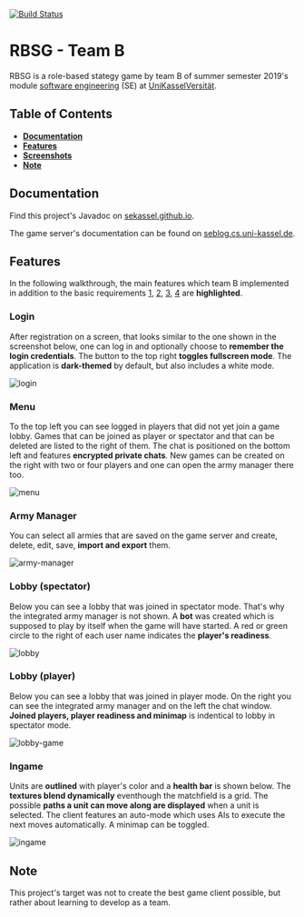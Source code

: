 [![Build Status](https://travis-ci.com/sekassel/SE1SS19TeamB.svg?token=iv8L4W51ZozK2puhSbJk&branch=master)](https://travis-ci.com/sekassel/SE1SS19TeamB)

# RBSG - Team B

RBSG is a role-based stategy game by team B of summer semester 2019's module [software engineering](https://seblog.cs.uni-kassel.de/) (SE) at [UniKasselVersität](https://www.uni-kassel.de/uni/).


## Table of Contents

- **[Documentation](#documentation)**
- **[Features](#features)**
- **[Screenshots](#screenshots)**
- **[Note](#note)**


## Documentation

Find this project's Javadoc on [sekassel.github.io](https://sekassel.github.io/SE1SS19TeamB/).

The game server's documentation can be found on [seblog.cs.uni-kassel.de](https://seblog.cs.uni-kassel.de/wp-content/uploads/2019/07/ServerdokuR4.pdf).


## Features

In the following walkthrough, the main features which team B implemented in addition to the basic requirements [1](https://seblog.cs.uni-kassel.de/wp-content/uploads/2019/04/SE1AnforderungenRelease1RBSG.pdf), [2](https://seblog.cs.uni-kassel.de/wp-content/uploads/2019/05/SE1AnforderungenRelease2RBSG.pdf), [3](https://seblog.cs.uni-kassel.de/wp-content/uploads/2019/06/SE1AnforderungenRelease3RBSG.pdf), [4](https://seblog.cs.uni-kassel.de/wp-content/uploads/2019/07/SE1AnforderungenRelease4RBSG.pdf) are **highlighted**.


### Login

After registration on a screen, that looks similar to the one shown in the screenshot below, one can log in and optionally choose to **remember the login credentials**. The button to the top right **toggles fullscreen mode**. The application is **dark-themed** by default, but also includes a white mode.

![login](./documentation/screenshots/login.png "login")


### Menu

To the top left you can see logged in players that did not yet join a game lobby. Games that can be joined as player or spectator and that can be deleted are listed to the right of them.
The chat is positioned on the bottom left and features **encrypted private chats**. New games can be created on the right with two or four players and one can open the army manager there too.

![menu](./documentation/screenshots/menu.png "menu")


### Army Manager

You can select all armies that are saved on the game server and create, delete, edit, save, **import and export** them.

![army-manager](./documentation/screenshots/army-manager.png "army-manager")


### Lobby (spectator)

Below you can see a lobby that was joined in spectator mode. That's why the integrated army manager is not shown. A **bot** was created which is supposed to play by itself when the game will have started. A red or green circle to the right of each user name indicates the **player's readiness**.

![lobby](./documentation/screenshots/lobby.png "lobby")


### Lobby (player)

Below you can see a lobby that was joined in player mode. On the right you can see the integrated army manager and on the left the chat window. **Joined players, player readiness and minimap** is indentical to lobby in spectator mode.

![lobby-game](./documentation/screenshots/GameLobby_new.png "lobby-game")


### Ingame

Units are **outlined** with player's color and a **health bar** is shown below. The **textures blend dynamically** eventhough the matchfield is a grid. The possible **paths a unit can move along are displayed** when a unit is selected. The client features an auto-mode which uses AIs to execute the next moves automatically. A minimap can be toggled.

![ingame](./documentation/screenshots/ingame.png "ingame")


## Note

This project's target was not to create the best game client possible, but rather about learning to develop as a team.
